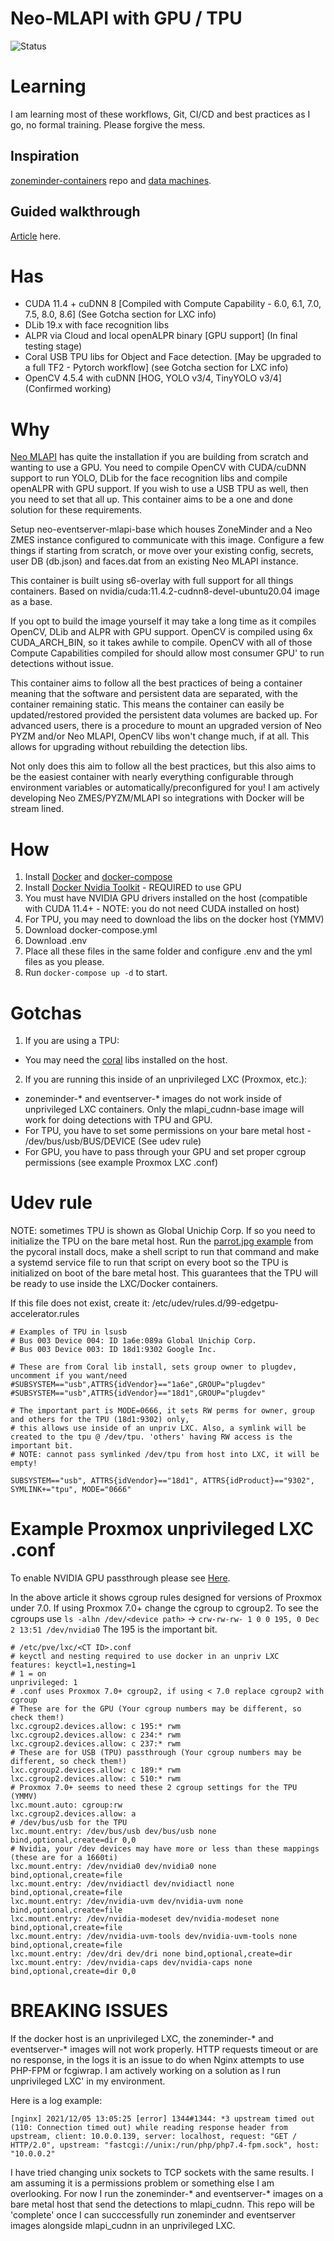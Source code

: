 # Neo-MLAPI with GPU / TPU
![Status](https://img.shields.io/badge/Status-BETA-orange)
# Learning
I am learning most of these workflows, Git, CI/CD and best practices as I go, no formal training. Please forgive the mess.
## Inspiration
[zoneminder-containers](https://github.com/zoneminder-containers) repo and [data machines](https://github.com/baudneo/cuda_tensorflow_opencv).
## Guided walkthrough
[Article](https://medium.com/@baudneo/install-neo-mlapi-docker-image-9b8786488528) here.

# Has
- CUDA 11.4 + cuDNN 8 [Compiled with Compute Capability - 6.0, 6.1, 7.0, 7.5, 8.0, 8.6] (See Gotcha section for LXC info)
- DLib 19.x with face recognition libs
- ALPR via Cloud and local openALPR binary [GPU support] (In final testing stage)
- Coral USB TPU libs for Object and Face detection. [May be upgraded to a full TF2 - Pytorch workflow] (see Gotcha section for LXC info)
- OpenCV 4.5.4 with cuDNN [HOG, YOLO v3/4, TinyYOLO v3/4] (Confirmed working)

# Why
[Neo MLAPI](https://github.com/baudneo/mlapi) has quite the installation if you are building from scratch and wanting to use a GPU.
You need to compile OpenCV with CUDA/cuDNN support to run YOLO, DLib for the face recognition libs and compile 
openALPR with GPU support. If you wish to use a USB TPU as well, then you need to set that all up.
This container aims to be a one and done solution for these requirements.

Setup neo-eventserver-mlapi-base which houses ZoneMinder and a Neo ZMES instance configured to communicate with this image.
Configure a few things if starting from scratch, or move over your existing config, secrets, user DB (db.json) and faces.dat
 from an existing Neo MLAPI instance.

This container is built using s6-overlay with full support for all things containers.
 Based on nvidia/cuda:11.4.2-cudnn8-devel-ubuntu20.04 image as a base. 

If you opt to build the image yourself it may take a long time as it compiles OpenCV, DLib and ALPR with GPU support. 
OpenCV is compiled using 6x CUDA_ARCH_BIN, so it takes awhile to compile. OpenCV with all of those Compute 
Capabilities compiled for should allow most consumer GPU' to run detections without issue.

This container aims to follow all the best practices of being a container meaning that the software and persistent
data are separated, with the container remaining static. This means the container can easily be updated/restored provided
the persistent data volumes are backed up. For advanced users, there is a procedure to mount an upgraded version of 
Neo PYZM and/or Neo MLAPI, OpenCV libs won't change much, if at all. This allows for upgrading without rebuilding the 
detection libs.

Not only does this aim to follow all the best practices, but this also aims to be
the easiest container with nearly everything configurable through environment variables
or automatically/preconfigured for you! I am actively developing Neo ZMES/PYZM/MLAPI so integrations with Docker will 
be stream lined.


# How

1. Install [Docker](https://docs.docker.com/get-docker/) and [docker-compose](https://docs.docker.com/compose/install/)
2. Install [Docker Nvidia Toolkit](https://github.com/NVIDIA/nvidia-docker) - REQUIRED to use GPU
3. You must have NVIDIA GPU drivers installed on the host (compatible with CUDA 11.4+ - NOTE: you do not need CUDA installed on host)
4. For TPU, you may need to download the libs on the docker host (YMMV)
5. Download docker-compose.yml
6. Download .env
7. Place all these files in the same folder and configure .env and the yml files as you please.
8. Run `docker-compose up -d` to start.

# Gotchas
1. If you are using a TPU:
- You may need the [coral](https://coral.ai/docs/accelerator/get-started/#runtime-on-linux) libs installed on the host. 

2. If you are running this inside of an unprivileged LXC (Proxmox, etc.):
- zoneminder-* and eventserver-* images do not work inside of unprivileged LXC containers. Only the mlapi_cudnn-base image will work for doing detections with TPU and GPU.
- For TPU, you have to set some permissions on your bare metal host - /dev/bus/usb/BUS/DEVICE (See udev rule)
- For GPU, you have to pass through your GPU and set proper cgroup permissions (see example Proxmox LXC .conf)
# Udev rule
NOTE: sometimes TPU is shown as Global Unichip Corp. If so you need to initialize the TPU on the bare metal host.
Run the [parrot.jpg example](https://coral.ai/docs/accelerator/get-started/#3-run-a-model-on-the-edge-tpu) from the pycoral install docs, make a shell script to run that command and make a systemd 
service file to run that script on every boot so the TPU is initialized on boot of the bare metal host. This guarantees 
that the TPU will be ready to use inside the LXC/Docker containers.

If this file does not exist, create it: /etc/udev/rules.d/99-edgetpu-accelerator.rules

```
# Examples of TPU in lsusb
# Bus 003 Device 004: ID 1a6e:089a Global Unichip Corp.
# Bus 003 Device 003: ID 18d1:9302 Google Inc.

# These are from Coral lib install, sets group owner to plugdev, uncomment if you want/need
#SUBSYSTEM=="usb",ATTRS{idVendor}=="1a6e",GROUP="plugdev"
#SUBSYSTEM=="usb",ATTRS{idVendor}=="18d1",GROUP="plugdev"

# The important part is MODE=0666, it sets RW perms for owner, group and others for the TPU (18d1:9302) only,
# this allows use inside of an unpriv LXC. Also, a symlink will be created to the tpu @ /dev/tpu. 'others' having RW access is the important bit.
# NOTE: cannot pass symlinked /dev/tpu from host into LXC, it will be empty!

SUBSYSTEM=="usb", ATTRS{idVendor}=="18d1", ATTRS{idProduct}=="9302", SYMLINK+="tpu", MODE="0666"
```
# Example Proxmox unprivileged LXC .conf 
To enable NVIDIA GPU passthrough please see [Here](https://www.passbe.com/2020/02/19/gpu-nvidia-passthrough-on-proxmox-lxc-container/).

In the above article it shows cgroup rules designed for versions of Proxmox under 7.0.
If using Proxmox 7.0+ change the cgroup to cgroup2.
To see the cgroups use `ls -alhn /dev/<device path>` -> `crw-rw-rw- 1 0 0 195, 0 Dec  2 13:51 /dev/nvidia0` The 195 is the important bit.
```
# /etc/pve/lxc/<CT ID>.conf
# keyctl and nesting required to use docker in an unpriv LXC
features: keyctl=1,nesting=1
# 1 = on
unprivileged: 1
# .conf uses Proxmox 7.0+ cgroup2, if using < 7.0 replace cgroup2 with cgroup
# These are for the GPU (Your cgroup numbers may be different, so check them!)
lxc.cgroup2.devices.allow: c 195:* rwm
lxc.cgroup2.devices.allow: c 234:* rwm
lxc.cgroup2.devices.allow: c 237:* rwm
# These are for USB (TPU) passthrough (Your cgroup numbers may be different, so check them!)
lxc.cgroup2.devices.allow: c 189:* rwm
lxc.cgroup2.devices.allow: c 510:* rwm
# Proxmox 7.0+ seems to need these 2 cgroup settings for the TPU (YMMV)
lxc.mount.auto: cgroup:rw
lxc.cgroup2.devices.allow: a
# /dev/bus/usb for the TPU
lxc.mount.entry: /dev/bus/usb dev/bus/usb none bind,optional,create=dir 0,0
# Nvidia, your /dev devices may have more or less than these mappings (these are for a 1660ti)
lxc.mount.entry: /dev/nvidia0 dev/nvidia0 none bind,optional,create=file
lxc.mount.entry: /dev/nvidiactl dev/nvidiactl none bind,optional,create=file
lxc.mount.entry: /dev/nvidia-uvm dev/nvidia-uvm none bind,optional,create=file
lxc.mount.entry: /dev/nvidia-modeset dev/nvidia-modeset none bind,optional,create=file
lxc.mount.entry: /dev/nvidia-uvm-tools dev/nvidia-uvm-tools none bind,optional,create=file
lxc.mount.entry: /dev/dri dev/dri none bind,optional,create=dir
lxc.mount.entry: /dev/nvidia-caps dev/nvidia-caps none bind,optional,create=dir 0,0
```

# BREAKING ISSUES
If the docker host is an unprivileged LXC, the zoneminder-* and eventserver-* images will not work properly. HTTP 
requests timeout or are no response, in the logs it is an issue to do when Nginx attempts to use PHP-FPM or fcgiwrap. 
I am actively working on a solution as I run unprivileged LXC' in my environment.

Here is a log example:
```
[nginx] 2021/12/05 13:05:25 [error] 1344#1344: *3 upstream timed out (110: Connection timed out) while reading response header from upstream, client: 10.0.0.139, server: localhost, request: "GET / HTTP/2.0", upstream: "fastcgi://unix:/run/php/php7.4-fpm.sock", host: "10.0.0.2"
 ```
I have tried changing unix sockets to TCP sockets with the same results. I am assuming it is a permissions problem 
or something else I am overlooking. For now I run the zoneminder-* and eventserver-* images on a bare metal host that 
send the detections to mlapi_cudnn. This repo will be 'complete' once I can succcessfully run zoneminder and eventserver images alongside mlapi_cudnn in an unprivileged LXC.